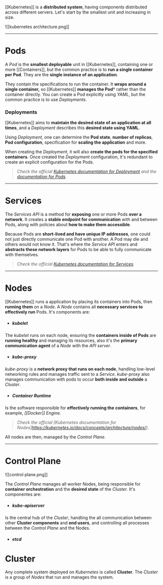 [[Kubernetes]] is a **distributed system**, having components distributed across different servers. Let's start by the smallest unit and increasing in size.

![[kubernetes architecture.png]]
___
# Pods

A *Pod* is the **smallest deployable** unit in [[Kubernetes]], containing one or more [[Containers]], but the common practice is to **run a single container per Pod**. They are the **single instance of an application**. 

They contain the specifications to run the container. It **wraps around a single container,** so [[Kubernetes]] **manages the Pod*** rather than the container directly. You can create a Pod explicitly using *YAML*, but the common practice is to use *Deployments*.
### Deployments

[[Kubernetes]] aims to **maintain the desired state of an application at all times**, and a *Deployment* describes this **desired state using YAML**. 

Using *Deployment*, one can determine the **Pod state**, **number of replicas**, **Pod configuration**, specification for **scaling the application** and more.

When creating the *Deployment*, it will also **create the pods for the specified containers**. Once created the *Deployment* configuration, it's redundant to create an explicit configuration for the Pods.

> *Check the official [Kubernetes documentation for Deployment](https://kubernetes.io/docs/concepts/workloads/controllers/deployment/) and the [documentation for Pods](https://kubernetes.io/docs/concepts/workloads/pods/).*
___
# Services

The *Services API* is a method for **exposing** one or more Pods **over a network**. It creates a **stable endpoint for communication** with and between Pods, along with policies about **how to make them accessible**.

Because Pods are **short-lived and have unique IP addresses**, one could not just directly communicate one Pod with another. A Pod may die and others would not know it. That's where the *Service API* enters and **abstracts these network layers** for Pods to be able to fully communicate with themselves.

> *Check the official [Kubernetes documentation for Services](https://kubernetes.io/docs/concepts/services-networking/service/).*
___
# Nodes
[[Kubernetes]] runs a application by placing its containers into Pods, then **running them** on a *Node*. A *Node* contains all **necessary services to effectively run** Pods. It's components are:

- ##### kubelet
The *kubelet* runs on each node, ensuring the **containers inside of Pods** are **running healthy** and managing its resources, also it's the **primary communication agent** of a *Node* with the *API server*.

- ##### kube-proxy
*kube-proxy* is a **network proxy that runs on each node**, handling low-level networking rules and manages traffic sent to a *Service*. *kube-proxy* also manages communication with pods to occur **both inside and outside** a *Cluster*.

- ##### Container Runtime
Is the software responsible for **effectively running the containers**, for example, *[[Docker]] Engine.*

> *Check the official [Kubernetes documentation for Nodes]https://kubernetes.io/docs/concepts/architecture/nodes/).*

All nodes are then, managed by the *Control Plane*.
___
# Control Plane

![[control plane.png]]

The *Control Plane* manages all worker Nodes, being responsible for **container orchestration** and the **desired state** of the *Cluster*. It's componentes are:

- ##### kube-apiserver
Is the central hub of the *Cluster*, handling the all communication between other **Cluster components** and **end users**, and controlling all processes between the *Control Plane* and the Nodes.

- ##### etcd


# Cluster

Any complete system deployed on *Kubernetes* is called **Cluster**. The *Cluster* is a group of *Nodes* that run and manages the system. 